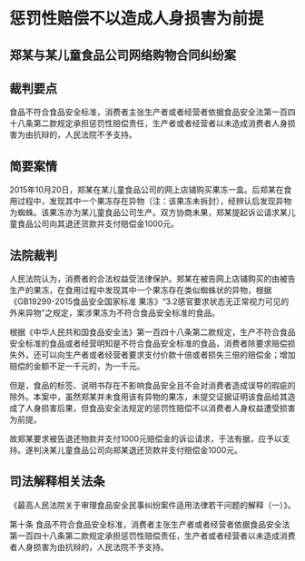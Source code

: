 # 惩罚性赔偿不以造成人身损害为前提

## 郑某与某儿童食品公司网络购物合同纠纷案

## 裁判要点

食品不符合食品安全标准，消费者主张生产者或者经营者依据食品安全法第一百四十八条第二款规定承担惩罚性赔偿责任，生产者或者经营者以未造成消费者人身损害为由抗辩的，人民法院不予支持。

## 简要案情

2015年10月20日，郑某在某儿童食品公司的网上店铺购买果冻一盒。后郑某在食用过程中，发现其中一个果冻存在异物（注：该果冻未拆封），经辨认后发现异物为蜘蛛。该果冻亦为某儿童食品公司生产。双方协商未果，郑某提起诉讼请求某儿童食品公司向其退还货款并支付赔偿金1000元。

## 法院裁判

人民法院认为，消费者的合法权益受法律保护。郑某在被告网上店铺购买的由被告生产的果冻，在食用过程中发现其中一个果冻存在类似蜘蛛状的异物，根据《GB19299-2015食品安全国家标准 果冻》“3.2感官要求状态无正常视力可见的外来异物”之规定，案涉果冻为不符合食品安全标准的食品。

根据《中华人民共和国食品安全法》第一百四十八条第二款规定，生产不符合食品安全标准的食品或者经营明知是不符合食品安全标准的食品，消费者除要求赔偿损失外，还可以向生产者或者经营者要求支付价款十倍或者损失三倍的赔偿金；增加赔偿的金额不足一千元的，为一千元。

但是，食品的标签、说明书存在不影响食品安全且不会对消费者造成误导的瑕疵的除外。本案中，虽然郑某并未食用该有异物的果冻，未提交证据证明该食品给其造成了人身损害后果，但食品安全法规定的惩罚性赔偿不以消费者人身权益遭受损害为前提。

故郑某要求被告退还物款并支付1000元赔偿金的诉讼请求，于法有据，应予以支持。遂判决某儿童食品公司向郑某退还货款并支付赔偿金1000元。

## 司法解释相关法条

《最高人民法院关于审理食品安全民事纠纷案件适用法律若干问题的解释（一）》。

第十条 食品不符合食品安全标准，消费者主张生产者或者经营者依据食品安全法第一百四十八条第二款规定承担惩罚性赔偿责任，生产者或者经营者以未造成消费者人身损害为由抗辩的，人民法院不予支持。
